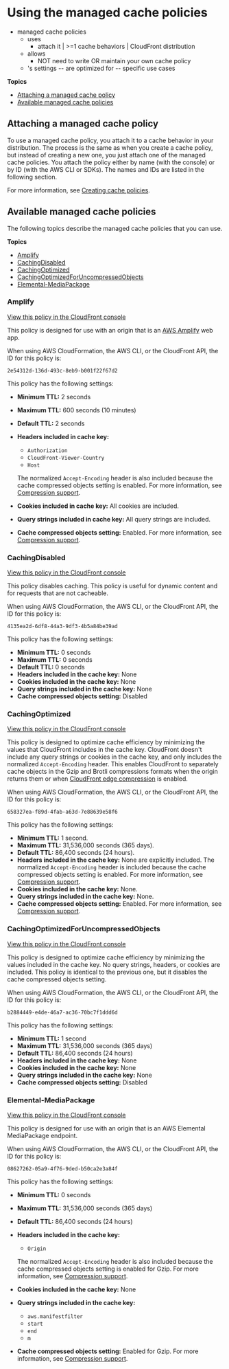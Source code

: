 # Using the managed cache policies<a name="using-managed-cache-policies"></a>

* managed cache policies
  * uses
    * attach it | >=1 cache behaviors | CloudFront distribution
  * allows
    * NOT need to write OR maintain your own cache policy
  * 's settings -- are optimized for -- specific use cases

**Topics**
+ [Attaching a managed cache policy](#attaching-managed-cache-policies)
+ [Available managed cache policies](#managed-cache-policies-list)

## Attaching a managed cache policy<a name="attaching-managed-cache-policies"></a>

To use a managed cache policy, you attach it to a cache behavior in your distribution\. The process is the same as when you create a cache policy, but instead of creating a new one, you just attach one of the managed cache policies\. You attach the policy either by name \(with the console\) or by ID \(with the AWS CLI or SDKs\)\. The names and IDs are listed in the following section\.

For more information, see [Creating cache policies](controlling-the-cache-key.md#cache-key-create-cache-policy)\.

## Available managed cache policies<a name="managed-cache-policies-list"></a>

The following topics describe the managed cache policies that you can use\.

**Topics**
+ [Amplify](#managed-cache-policy-amplify)
+ [CachingDisabled](#managed-cache-policy-caching-disabled)
+ [CachingOptimized](#managed-cache-caching-optimized)
+ [CachingOptimizedForUncompressedObjects](#managed-cache-caching-optimized-uncompressed)
+ [Elemental\-MediaPackage](#managed-cache-policy-mediapackage)

### Amplify<a name="managed-cache-policy-amplify"></a>

[View this policy in the CloudFront console](https://console.aws.amazon.com/cloudfront/v3/home#/policies/cache/2e54312d-136d-493c-8eb9-b001f22f67d2)

This policy is designed for use with an origin that is an [AWS Amplify](https://aws.amazon.com/amplify/) web app\.

When using AWS CloudFormation, the AWS CLI, or the CloudFront API, the ID for this policy is:

`2e54312d-136d-493c-8eb9-b001f22f67d2`

This policy has the following settings:
+ **Minimum TTL:** 2 seconds
+ **Maximum TTL:** 600 seconds \(10 minutes\)
+ **Default TTL:** 2 seconds
+ **Headers included in cache key:**
  + `Authorization`
  + `CloudFront-Viewer-Country`
  + `Host`

  The normalized `Accept-Encoding` header is also included because the cache compressed objects setting is enabled\. For more information, see [Compression support](controlling-the-cache-key.md#cache-policy-compressed-objects)\.
+ **Cookies included in cache key:** All cookies are included\.
+ **Query strings included in cache key:** All query strings are included\.
+ **Cache compressed objects setting:** Enabled\. For more information, see [Compression support](controlling-the-cache-key.md#cache-policy-compressed-objects)\.

### CachingDisabled<a name="managed-cache-policy-caching-disabled"></a>

[View this policy in the CloudFront console](https://console.aws.amazon.com/cloudfront/v3/home#/policies/cache/4135ea2d-6df8-44a3-9df3-4b5a84be39ad)

This policy disables caching\. This policy is useful for dynamic content and for requests that are not cacheable\.

When using AWS CloudFormation, the AWS CLI, or the CloudFront API, the ID for this policy is:

`4135ea2d-6df8-44a3-9df3-4b5a84be39ad`

This policy has the following settings:
+ **Minimum TTL:** 0 seconds
+ **Maximum TTL:** 0 seconds
+ **Default TTL:** 0 seconds
+ **Headers included in the cache key:** None
+ **Cookies included in the cache key:** None
+ **Query strings included in the cache key:** None
+ **Cache compressed objects setting:** Disabled

### CachingOptimized<a name="managed-cache-caching-optimized"></a>

[View this policy in the CloudFront console](https://console.aws.amazon.com/cloudfront/v3/home#/policies/cache/658327ea-f89d-4fab-a63d-7e88639e58f6)

This policy is designed to optimize cache efficiency by minimizing the values that CloudFront includes in the cache key\. CloudFront doesn't include any query strings or cookies in the cache key, and only includes the normalized `Accept-Encoding` header\. This enables CloudFront to separately cache objects in the Gzip and Brotli compressions formats when the origin returns them or when [CloudFront edge compression](ServingCompressedFiles.md) is enabled\.

When using AWS CloudFormation, the AWS CLI, or the CloudFront API, the ID for this policy is:

`658327ea-f89d-4fab-a63d-7e88639e58f6`

This policy has the following settings:
+ **Minimum TTL:** 1 second\.
+ **Maximum TTL:** 31,536,000 seconds \(365 days\)\.
+ **Default TTL:** 86,400 seconds \(24 hours\)\.
+ **Headers included in the cache key:** None are explicitly included\. The normalized `Accept-Encoding` header is included because the cache compressed objects setting is enabled\. For more information, see [Compression support](controlling-the-cache-key.md#cache-policy-compressed-objects)\.
+ **Cookies included in the cache key:** None\.
+ **Query strings included in the cache key:** None\.
+ **Cache compressed objects setting:** Enabled\. For more information, see [Compression support](controlling-the-cache-key.md#cache-policy-compressed-objects)\.

### CachingOptimizedForUncompressedObjects<a name="managed-cache-caching-optimized-uncompressed"></a>

[View this policy in the CloudFront console](https://console.aws.amazon.com/cloudfront/v3/home#/policies/cache/b2884449-e4de-46a7-ac36-70bc7f1ddd6d)

This policy is designed to optimize cache efficiency by minimizing the values included in the cache key\. No query strings, headers, or cookies are included\. This policy is identical to the previous one, but it disables the cache compressed objects setting\.

When using AWS CloudFormation, the AWS CLI, or the CloudFront API, the ID for this policy is:

`b2884449-e4de-46a7-ac36-70bc7f1ddd6d`

This policy has the following settings:
+ **Minimum TTL:** 1 second
+ **Maximum TTL:** 31,536,000 seconds \(365 days\)
+ **Default TTL:** 86,400 seconds \(24 hours\)
+ **Headers included in the cache key:** None
+ **Cookies included in the cache key:** None
+ **Query strings included in the cache key:** None
+ **Cache compressed objects setting:** Disabled

### Elemental\-MediaPackage<a name="managed-cache-policy-mediapackage"></a>

[View this policy in the CloudFront console](https://console.aws.amazon.com/cloudfront/v3/home#/policies/cache/08627262-05a9-4f76-9ded-b50ca2e3a84f)

This policy is designed for use with an origin that is an AWS Elemental MediaPackage endpoint\.

When using AWS CloudFormation, the AWS CLI, or the CloudFront API, the ID for this policy is:

`08627262-05a9-4f76-9ded-b50ca2e3a84f`

This policy has the following settings:
+ **Minimum TTL:** 0 seconds
+ **Maximum TTL:** 31,536,000 seconds \(365 days\)
+ **Default TTL:** 86,400 seconds \(24 hours\)
+ **Headers included in the cache key:**
  + `Origin`

  The normalized `Accept-Encoding` header is also included because the cache compressed objects setting is enabled for Gzip\. For more information, see [Compression support](controlling-the-cache-key.md#cache-policy-compressed-objects)\.
+ **Cookies included in the cache key:** None
+ **Query strings included in the cache key:**
  + `aws.manifestfilter`
  + `start`
  + `end`
  + `m`
+ **Cache compressed objects setting:** Enabled for Gzip\. For more information, see [Compression support](controlling-the-cache-key.md#cache-policy-compressed-objects)\.